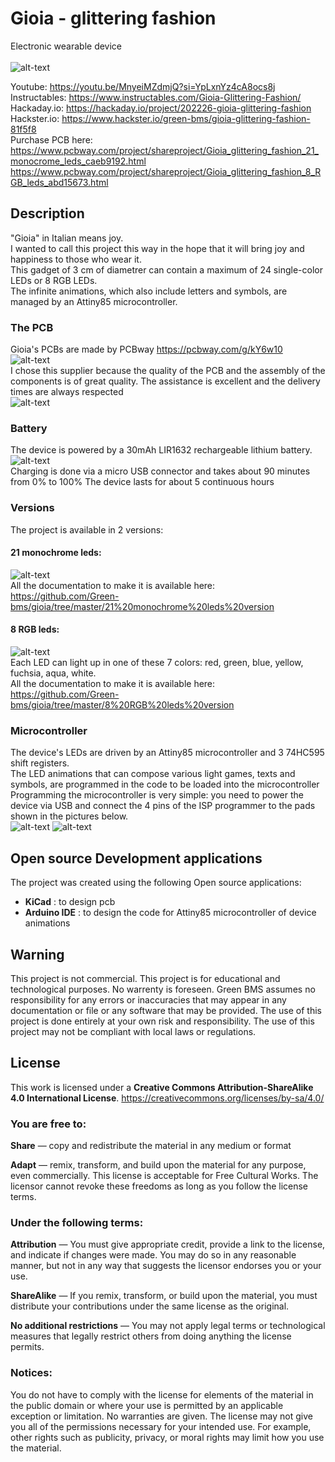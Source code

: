 # Gioia - glittering fashion
Electronic wearable device <br> 
<br> 
![alt-text](https://github.com/Green-bms/gioia/blob/master/Pictures/Gioia_logo.jpg)

Youtube: https://youtu.be/MnyeiMZdmjQ?si=YpLxnYz4cA8ocs8j <br> 
Instructables: https://www.instructables.com/Gioia-Glittering-Fashion/ <br> 
Hackaday.io: https://hackaday.io/project/202226-gioia-glittering-fashion <br> 
Hackster.io: https://www.hackster.io/green-bms/gioia-glittering-fashion-81f5f8 <br> 
Purchase PCB here: <br> 
https://www.pcbway.com/project/shareproject/Gioia_glittering_fashion_21_monocrome_leds_caeb9192.html  <br>
https://www.pcbway.com/project/shareproject/Gioia_glittering_fashion_8_RGB_leds_abd15673.html <br>

## Description
"Gioia" in Italian means joy.<br> 
I wanted to call this project this way in the hope that it will bring joy and happiness to those who wear it.<br> 
This gadget of 3 cm of diametrer can contain a maximum of 24 single-color LEDs or 8 RGB LEDs.<br> 
The infinite animations, which also include letters and symbols, are managed by an Attiny85 microcontroller.<br> 

### The PCB
Gioia's PCBs are made by PCBway https://pcbway.com/g/kY6w10 <br>
![alt-text](https://github.com/Green-bms/gioia/blob/master/Pictures/preassembled%201.jpg) <br>
I chose this supplier because the quality of the PCB and the assembly of the components is of great quality.
The assistance is excellent and the delivery times are always respected <br>
![alt-text](https://github.com/Green-bms/gioia/blob/master/Pictures/preassembled%202.jpg) <br>


### Battery
The device is powered by a 30mAh LIR1632 rechargeable lithium battery. <br>
![alt-text](https://github.com/Green-bms/gioia/blob/master/Pictures/usb_charging.png) <br> 
Charging is done via a micro USB connector and takes about 90 minutes from 0% to 100%
The device lasts for about 5 continuous hours

### Versions
The project is available in 2 versions:<br>

#### 21 monochrome leds:<br>
![alt-text](https://github.com/Green-bms/gioia/blob/master/Pictures/21_leds.jpg) <br> 
All the documentation to make it is available here: https://github.com/Green-bms/gioia/tree/master/21%20monochrome%20leds%20version

#### 8 RGB leds:<br>
![alt-text](https://github.com/Green-bms/gioia/blob/master/Pictures/8_rgb_leds.jpg) <br> 
Each LED can light up in one of these 7 colors: red, green, blue, yellow, fuchsia, aqua, white. <br>
All the documentation to make it is available here: https://github.com/Green-bms/gioia/tree/master/8%20RGB%20leds%20version

### Microcontroller
The device's LEDs are driven by an Attiny85 microcontroller and 3 74HC595 shift registers.<br> 
The LED animations that can compose various light games, texts and symbols, are programmed in the code to be loaded into the microcontroller<br> 
Programming the microcontroller is very simple: you need to power the device via USB and connect the 4 pins of the ISP programmer to the pads shown in the pictures below.<br> 
![alt-text](https://github.com/Green-bms/gioia/blob/master/Pictures/programming.png)
![alt-text](https://github.com/Green-bms/gioia/blob/master/Pictures/programming%20pins.png)

## Open source Development applications
The project was created using the following Open source applications:
- **KiCad** : to design pcb
- **Arduino IDE** : to design the code for Attiny85 microcontroller of device animations

## Warning
This project is not commercial. This project is for educational and technological purposes.
No warrenty is foreseen.
Green BMS assumes no responsibility for any errors or inaccuracies that may appear in any documentation or file or any software that may be provided.
The use of this project is done entirely at your own risk and responsibility.
The use of this project may not be compliant with local laws or regulations.

## License

This work is licensed under a **Creative Commons Attribution-ShareAlike 4.0 International License**.
https://creativecommons.org/licenses/by-sa/4.0/

### You are free to:

**Share** — copy and redistribute the material in any medium or format

**Adapt**  — remix, transform, and build upon the material
for any purpose, even commercially.
This license is acceptable for Free Cultural Works.
The licensor cannot revoke these freedoms as long as you follow the license terms.

### Under the following terms:

**Attribution** — You must give appropriate credit, provide a link to the license, and indicate if changes were made. You may do so in any reasonable manner, but not in any way that suggests the licensor endorses you or your use.

**ShareAlike** — If you remix, transform, or build upon the material, you must distribute your contributions under the same license as the original.

**No additional restrictions** — You may not apply legal terms or technological measures that legally restrict others from doing anything the license permits.

### Notices:
You do not have to comply with the license for elements of the material in the public domain or where your use is permitted by an applicable exception or limitation.
No warranties are given. The license may not give you all of the permissions necessary for your intended use. For example, other rights such as publicity, privacy, or moral rights may limit how you use the material.

